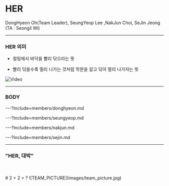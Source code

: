 # HER

DongHyeon Oh(Team Leader), SeungYeop Lee ,NakJun Choi, SeJin Jeong (TA : Seongil Wi)

---

### HER 의미

- 컬링에서 바닥을 빨리 닦으라는 뜻

- 빨리 닦을수록 멀리 나가는 것처럼 학문을 갈고 닦아 멀리 나가자는 뜻

![Video](https://www.youtube.com/embed/v5TWdg_MSjw)

---

### BODY

---?include=members/donghyeon.md

---?include=members/seungyeop.md

---?include=members/nakjun.md

---?include=members/sejin.md

---

### "HER, 대박"
<br>
<br>
# 2 + 2 = ?
![TEAM_PICTURE](images/team_picture.jpg)
